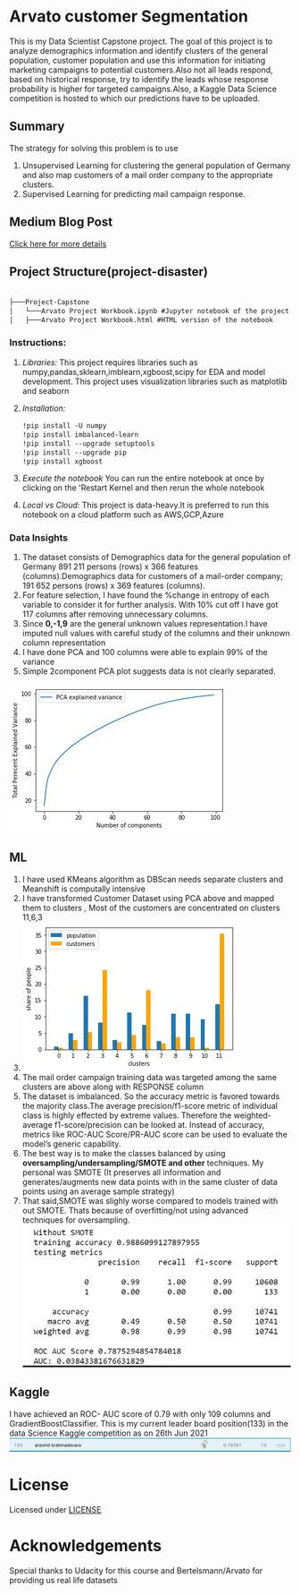# Arvato customer Segmentation

This is my Data Scientist Capstone project. The goal of this project is to analyze demographics information  and identify clusters of the general population, customer population and use this information for initiating marketing campaigns to potential customers.Also not all leads respond, based on historical response, try to identify the leads whose response probability is higher for targeted campaigns.Also, a Kaggle Data Science competition is hosted to which our predictions have to be uploaded.

## Summary
The strategy for solving this problem is to use 
1. Unsupervised Learning for clustering the general population of Germany and also map customers of a mail order company to the appropriate clusters.
2. Supervised Learning for predicting mail campaign response.


## Medium Blog Post
[Click here for more details](https://aravind-deva.medium.com/data-scientist-capstone-project-real-life-customer-segmentation-4d1441e01855)

## Project Structure(project-disaster)
```

├───Project-Capstone
│   └───Arvato Project Workbook.ipynb #Jupyter notebook of the project
│   ├───Arvato Project Workbook.html #HTML version of the notebook

```

### Instructions:
1. *Libraries:*
    This project requires libraries such as numpy,pandas,sklearn,imblearn,xgboost,scipy for EDA and model development. This project uses visualization libraries such as matplotlib and seaborn
	
2. *Installation:*
	
	```
	!pip install -U numpy
	!pip install imbalanced-learn
	!pip install --upgrade setuptools
	!pip install --upgrade pip
	!pip install xgboost
	```
	
3. *Execute the notebook*
	You can run the entire notebook at once by clicking on the 'Restart Kernel and then rerun the whole notebook 

4. *Local vs Cloud:* 
	This project is data-heavy.It is preferred to run this notebook on a cloud platform such as AWS,GCP,Azure

### Data Insights

1. The dataset consists of Demographics data for the general population of Germany 891 211 persons (rows) x 366 features (columns).Demographics data for customers of a mail-order company; 191 652 persons (rows) x 369 features (columns).
2. For feature selection, I have found the %change in entropy of each variable to consider it for further analysis. With 10% cut off I have got 117 columns after removing unnecessary columns.
3. Since **0,-1,9** are the general unknown values representation.I have imputed null values with careful study of the columns and their unknown column representation 
4. I have done PCA and 100 columns were able to explain 99% of the variance 
5. Simple 2component PCA plot suggests data is not clearly separated.

![PCA Variance](https://github.com/aravind-deva/Data-Science/blob/main/Project-Capstone/pca.png)

## ML 
1. I have used KMeans algorithm as DBScan needs separate clusters and Meanshift is computally intensive
2. I have transformed Customer Dataset using PCA above and mapped them to clusters , Most of the customers are concentrated on clusters 11,6,3 
3. ![Clusters](https://github.com/aravind-deva/Data-Science/blob/main/Project-Capstone/Customer%20Segmentation.png)
4. The mail order campaign training data was targeted among the same clusters are above along with RESPONSE column
5. The dataset is imbalanced. So the accuracy metric is favored towards the majority class.The average precision/f1-score metric of individual class is highly effected by extreme values. Therefore the weighted-average f1-score/precision can be looked at. Instead of accuracy, metrics like ROC-AUC Score/PR-AUC score can be used to evaluate the model’s generic capability.
6. The best way is to make the classes balanced by using **oversampling/undersampling/SMOTE and other** techniques. My personal was SMOTE (It preserves all information and generates/augments new data points with in the same cluster of data points using an average sample strategy)
7. That said,SMOTE was slighly worse compared to models trained with out SMOTE. Thats because of overfitting/not using advanced techniques for oversampling. 
![Results](https://github.com/aravind-deva/Data-Science/blob/main/Project-Capstone/NoSmote.PNG)


## Kaggle
I have achieved an ROC- AUC score of 0.79 with only 109 columns and GradientBoostClassifier. This is my current leader board position(133) in the data Science Kaggle competition as on 26th Jun 2021
![Kaggle Leaderboard](https://github.com/aravind-deva/Data-Science/blob/main/Project-Capstone/Rank.PNG)

# License
Licensed under [LICENSE](https://github.com/aravind-deva/Data-Science/blob/main/LICENSE)

# Acknowledgements

Special thanks to Udacity for this course and Bertelsmann/Arvato for providing us real life datasets 
